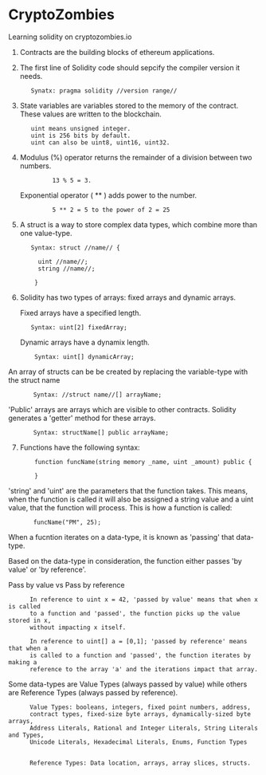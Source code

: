 # CryptoZombies
Learning solidity on cryptozombies.io

1) Contracts are the building blocks of ethereum applications.


2) The first line of Solidity code should sepcify the compiler version it needs.                         

          Synatx: pragma solidity //version range//

3) State variables are variables stored to the memory of the contract. These values are written to the blockchain. 
        
          uint means unsigned integer. 
          uint is 256 bits by default.
          uint can also be uint8, uint16, uint32.
          
          
4) Modulus (%) operator returns the remainder of a division between two numbers.
          
                13 % 5 = 3.
          
   Exponential operator ( ** ) adds power to the number.
                
                5 ** 2 = 5 to the power of 2 = 25
          
          
5) A struct is a way to store complex data types, which combine more than one value-type. 

          Syntax: struct //name// {
          
            uint //name//;
            string //name//;
            
           }
           
           
6) Solidity has two types of arrays: fixed arrays and dynamic arrays.

      Fixed arrays have a specified length.

          Syntax: uint[2] fixedArray;
          
        
      Dynamic arrays have a dynamix length.
        
           Syntax: uint[] dynamicArray;
           
           
An array of structs can be be created by replacing the variable-type with the struct name

           Syntax: //struct name//[] arrayName;
           
           
'Public' arrays are arrays which are visible to other contracts. Solidity generates a 'getter' method for these arrays. 

           Syntax: structName[] public arrayName;
           
           

7) Functions have the following syntax:

           function funcName(string memory _name, uint _amount) public {
           
           }
           
'string' and 'uint' are the parameters that the function takes. This means, when the function is called it will also be assigned a string value and a uint value, that the function will process. This is how a function is called:

           funcName("PM", 25);
           

When a fucntion iterates on a data-type, it is known as 'passing' that data-type.

Based on the data-type in consideration, the function either passes 'by value' or 'by reference'.

Pass by value vs Pass by reference

          In reference to uint x = 42, 'passed by value' means that when x is called
          to a function and 'passed', the function picks up the value stored in x,
          without impacting x itself.
          
          In reference to uint[] a = [0,1]; 'passed by reference' means that when a
          is called to a function and 'passed', the function iterates by making a
          reference to the array 'a' and the iterations impact that array.
          
Some data-types are Value Types (always passed by value) while others are Reference Types (always passed by reference).

          Value Types: booleans, integers, fixed point numbers, address,
          contract types, fixed-size byte arrays, dynamically-sized byte arrays,
          Address Literals, Rational and Integer Literals, String Literals and Types,
          Unicode Literals, Hexadecimal Literals, Enums, Function Types
          
          
          Reference Types: Data location, arrays, array slices, structs.

  
